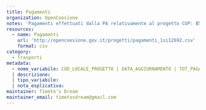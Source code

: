 ```yaml
---
title: Pagamenti
organization: OpenCoesione
notes: 'Pagamenti effettuati dalla PA relativamente al progetto CUP: B51B07000240001 - LAVORI DI COMPLETAMENTO DEL 1° STRALCIO DELLA STRADA A SCORRIMENTO VELOCE PATTI-A20-S.PIERO PATTI (TRASVERSALE JONIO TIRRENO 1° LOTTO) VIADOTTO PER ATTRAVERSAMENTO DEL TORRENTE TIMETO - dati aggiornati trimestralmente. Licenza CC BY SA 3.0. Italia'
resources:
  - name: Pagamenti
    url: 'http://opencoesione.gov.it/progetti/pagamenti_1si12692.csv'
    format: csv
category:
  - Trasporti
metadata:
  - nome_variabile: COD_LOCALE_PROGETTO | DATA_AGGIORNAMENTO | TOT_PAGAMENTI | OC_TOT_PAGAMENTI_RENDICONTAB_UE | OC_TOT_PAGAMENTI_FSC | OC_TOT_PAGAMENTI_PAC
  | descrizione:
  | tipo_variabile:
  | nota_esplicativa:
maintainer: Timeto's Dream
maintainer_email: timetosdream@gmail.com
---
```

